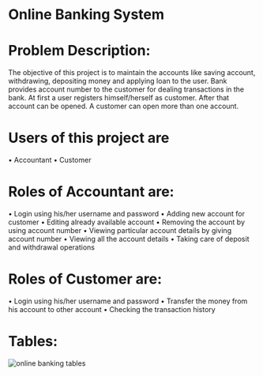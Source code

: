 
# Online Banking System

# Problem Description:
The objective of this project is to maintain the accounts like saving account, withdrawing, depositing money and applying loan to the user. Bank provides account number to the customer for dealing transactions in the bank. At first a user registers himself/herself as customer. After that account can be opened. A customer can open more than one account.
# Users of this project are
• Accountant
• Customer
# Roles of Accountant are:
• Login using his/her username and password
• Adding new account for customer
• Editing already available account
• Removing the account by using account number
• Viewing particular account details by giving account number
• Viewing all the account details
• Taking care of deposit and withdrawal operations

# Roles of Customer are:
• Login using his/her username and password
• Transfer the money from his account to other account
• Checking the transaction history
# Tables:

![online banking tables](https://user-images.githubusercontent.com/101392912/193424022-4e6bc5a4-cad6-43b8-b6f5-525e814485f6.jpg)
